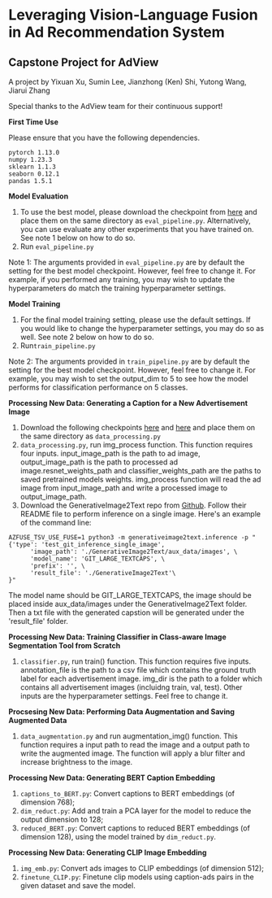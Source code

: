 # Leveraging Vision-Language Fusion in Ad Recommendation System

## Capstone Project for AdView

A project by Yixuan Xu, Sumin Lee, Jianzhong (Ken) Shi, Yutong Wang, Jiarui Zhang

Special thanks to the AdView team for their continuous support!

**First Time Use**

Please ensure that you have the following dependencies.

```
pytorch 1.13.0
numpy 1.23.3
sklearn 1.1.3
seaborn 0.12.1
pandas 1.5.1
```


**Model Evaluation**

1. To use the best model, please download the checkpoint from [here](https://drive.google.com/file/d/1ruh2ktmOB24L3emESONHkfbiDu3P6rSl/view?usp=sharing) and place them on the same directory as ```eval_pipeline.py```. Alternatively, you can use evaluate any other experiments that you have trained on. See note 1 below on how to do so.
2. Run ```eval_pipeline.py```

Note 1: The arguments provided in ```eval_pipeline.py``` are by default the setting for the best model checkpoint. However, feel free to change it. For example, if you performed any training, you may wish to update the hyperparameters do match the training hyperparameter settings.

**Model Training**

1. For the final model training setting, please use the default settings. If you would like to change the hyperparameter settings, you may do so as well. See note 2 below on how to do so.
2. Run```train_pipeline.py```

Note 2: The arguments provided in ```train_pipeline.py``` are by default the setting for the best model checkpoint. However, feel free to change it. For example, you may wish to set the output_dim to 5 to see how the model performs for classification performance on 5 classes.

**Processing New Data: Generating a Caption for a New Advertisement Image**
1. Download the following checkpoints [here](https://drive.google.com/file/d/1tKHj7DSDtOUBUGrLU1zkNWEE1AbLZT5Z/view?usp=sharing) and [here](https://drive.google.com/file/d/1H-sY3C6q72a4eu4tAGpqi7oHtmd3irwX/view?usp=sharing) and place them on the same directory as ```data_processing.py```
2. ```data_processing.py```, run img_process function. This function requires four inputs. input_image_path is the path to ad image, output_image_path is the path to processed ad image.resnet_weights_path and classifier_weights_path are the paths to saved pretrained models weights. img_process function will read the ad image from input_image_path and write a processed image to output_image_path. 
3. Download the GenerativeImage2Text repo from [Github](https://github.com/microsoft/GenerativeImage2Text). Follow their README file to perform inference on a single image. Here's an example of the command line:
```
AZFUSE_TSV_USE_FUSE=1 python3 -m generativeimage2text.inference -p "{'type': 'test_git_inference_single_image', 
      'image_path': './GenerativeImage2Text/aux_data/images', \
      'model_name': 'GIT_LARGE_TEXTCAPS', \
      'prefix': '', \
      'result_file': './GenerativeImage2Text'\
}"
```
The model name should be GIT_LARGE_TEXTCAPS, the image should be placed inside aux_data/images under the GenerativeImage2Text folder. Then a txt file with the generated capstion will be generated under the 'result_file' folder. 

**Processing New Data: Training Classifier in Class-aware Image Segmentation Tool from Scratch**
1. ```classifier.py```, run train() function. This function requires five inputs. annotation_file is the path to a csv file which contains the ground truth label for each advertisement image. img_dir is the path to a folder which contains all advertisement images (incluidng train, val, test). Other inputs are the hyperparameter settings. Feel free to change it. 


**Procsesing New Data: Performing Data Augmentation and Saving Augmented Data**
1. ```data_augmentation.py``` and run augmentation_img() function. This function requires a input path to read the image and a output path to write the augmented image. The function will apply a blur filter and increase brightness to the image. 

**Processing New Data: Generating BERT Caption Embedding**
1. ```captions_to_BERT.py```: Convert captions to BERT embeddings (of dimension 768);
2. ```dim_reduct.py```: Add and train a PCA layer for the model to reduce the output dimension to 128;
3. ```reduced_BERT.py```: Convert captions to reduced BERT embeddings (of dimension 128), using the model trained by ```dim_reduct.py```.

**Processing New Data: Generating CLIP Image Embedding**
1. ```img_emb.py```: Convert ads images to CLIP embeddings (of dimension 512);
2. ```finetune_CLIP.py```: Finetune clip models using caption-ads pairs in the given dataset and save the model. 

